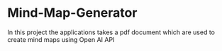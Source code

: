 # Mind-Map-Generator
In this project the applications takes a pdf document which are used to create mind maps using Open AI API

